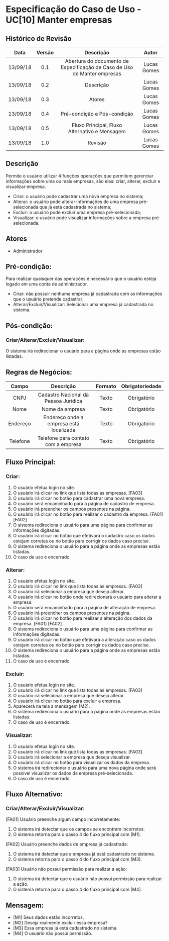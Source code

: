 # Especificação do Caso de Uso - UC[10] Manter empresas

## Histórico de Revisão
| Data | Versão | Descrição | Autor |
|:----:|:------:|:---------:|:-----:|
| 13/09/18 | 0.1 | Abertura do documento de Especificação de Caso de Uso de Manter empresas | Lucas Gomes |
| 13/09/18 | 0.2 | Descrição | Lucas Gomes |
| 13/09/18 | 0.3 | Atores | Lucas Gomes |
| 13/09/18 | 0.4 | Pré-condição e Pós-condição | Lucas Gomes |
| 13/09/18 | 0.5 | Fluxo Principal, Fluxo Alternativo e Mensagem | Lucas Gomes |
| 13/09/18 | 1.0 | Revisão | Lucas Gomes |

## Descrição
Permite o usuário utilizar 4 funções operações que permitem gerenciar informações sobre uma ou mais empresas, são elas: criar, alterar, excluir e visualizar empresa.
  * Criar: o usuário pode cadastrar uma nova empresa no sistema;
  * Alterar: o usuário pode alterar informações de uma empresa pré-selecionada que já está cadastrada no sistema;
  * Excluir: o usuário pode excluir uma empresa pré-selecionada;
  * Visualizar: o usuário pode visualizar informações sobre a empresa pré-selecionada.

## Atores
  * Administrador

## Pré-condição:
Para realizar quaisquer das operações é necessário que o usuário esteja logado em uma conta de administrador.
  * Criar: não possuir nenhuma empresa já cadastrada com as informações que o usuário pretende cadastrar;
  * Alterar/Excluir/Visualizar: Selecionar uma empresa já cadastrada no sistema.

## Pós-condição:
### Criar/Alterar/Excluir/Visualizar:
O sistema irá redirecionar o usuário para a página onde as empresas estão listadas.

## Regras de Negócios:
| Campo | Descrição | Formato | Obrigatoriedade |
|:-----:|:---------:|:-------:|:---------------:|
| CNPJ | Cadastro Nacional da Pessoa Jurídica | Texto | Obrigatório |
| Nome | Nome da empresa | Texto | Obrigatório |
| Endereço | Endereço onde a empresa está localizada | Texto | Obrigatório |
| Telefone | Telefone para contato com a empresa | Texto | Obrigatório |

## Fluxo Principal:
### Criar:
  1. O usuário efetua login no site.
  2. O usuário irá clicar no link que lista todas as empresas. [FA03]
  3. O usuário irá clicar no botão para cadastrar uma nova empresa.
  4. O usuário será encaminhado para a página de cadastro de empresa.
  5. O usuário irá preencher os campos presentes na página.
  6. O usuário irá clicar no botão para realizar o cadastro da empresa. [FA01] [FA02]
  7. O sistema redireciona o usuário para uma página para confirmar as informações digitadas.
  8. O usuário irá clicar no botão que efetivará o cadastro caso os dados estejam corretas ou no botão para corrigir os dados caso precise.
  9. O sistema redireciona o usuário para a página onde as empresas estão listadas.
  10. O caso de uso é encerrado.

### Alterar:
  1. O usuário efetua login no site.
  2. O usuário irá clicar no link que lista todas as empresas. [FA03]
  3. O usuário irá selecionar a empresa que deseja alterar.
  4. O usuário irá clicar no botão onde redirecionará o usuário para alterar a empresa.
  5. O usuário será encaminhado para a página de alteração de empresa.
  6. O usuário irá preencher os campos presentes na página.
  7. O usuário irá clicar no botão para realizar a alteração dos dados da empresa. [FA01] [FA02]
  8. O sistema redireciona o usuário para uma página para confirmar as informações digitadas.
  9. O usuário irá clicar no botão que efetivará a alteração caso os dados estejam corretas ou no botão para corrigir os dados caso precise.
  10. O sistema redireciona o usuário para a página onde as empresas estão listadas.
  11. O caso de uso é encerrado.

### Excluir:
  1. O usuário efetua login no site.
  2. O usuário irá clicar no link que lista todas as empresas. [FA03]
  3. O usuário irá selecionar a empresa que deseja alterar.
  4. O usuário irá clicar no botão para excluir a empresa.
  5. Aparecerá na tela a mensagem [M2].
  6. O sistema redireciona o usuário para a página onde as empresas estão listadas.
  7. O caso de uso é encerrado.

### Visualizar:
  1. O usuário efetua login no site.
  2. O usuário irá clicar no link que lista todas as empresas. [FA03]
  3. O usuário irá selecionar a empresa que deseja visualizar.
  4. O usuário irá clicar no botão para visualizar os dados da empresa.
  5. O sistema irá redirecionar o usuário para uma nova página onde será possível visualizar os dados da empresa pré-selecionada.
  6. O caso de uso é encerrado.

## Fluxo Alternativo:
### Criar/Alterar/Excluir/Visualizar:
[FA01] Usuário preenche algum campo incorretamente:
  1. O sistema irá detectar que os campos se encontram incorretos.
  2. O sistema retorna para o passo 4 do fluxo principal com [M1].

[FA02] Usuário preenche dados de empresa já cadastrada:
  1. O sistema irá detectar que a empresa já está cadastrado no sistema.
  2. O sistema retorna para o passo 4 do fluxo principal com [M3].

[FA03] Usuário não possui permissão para realizar a ação:
  1. O sistema irá detectar que o usuário não possui permissão para realizar a ação.
  2. O sistema retorna para o passo 4 do fluxo principal com [M4].


## Mensagem:
  * [M1] Seus dados estão incorretos.
  * [M2] Deseja realmente excluir essa empresa?
  * [M3] Essa empresa já está cadastrado no sistema.
  * [M4] O usuário não possui permissão.
